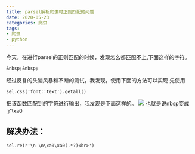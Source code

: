 ```yaml
---
title: parsel解析爬虫时正则匹配的问题
date: 2020-05-23
categories: 爬虫
tags: 
- 爬虫
- python
---
```

今天，在进行parsel的正则匹配的时候，发现怎么都匹配不上,下面这样的字符。
```
&nbsp;&nbsp;
```
经过反复的头脑风暴和不断的测试，我发现，使用下面的方法可以实现
先使用
```
sel.css('font::text').getall()
```
把该函数匹配到的字符进行输出，我发现是下面这样的。
![](https://jiapeiyang.oss-cn-beijing.aliyuncs.com/img/20200523122632.png)
也就是说nbsp变成了\xa0
## 解决办法：
```
sel.re(r'\n \n\xa0\xa0(.*?)<br>')
```
